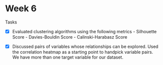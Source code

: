 # Week 6

Tasks

- [X] Evaluated clustering algorithms using the following metrics
      - Silhouette Score
      - Davies-Bouldin Score
      - Calinski-Harabasz Score
      
            
- [X] Discussed pairs of variables whose relationships can be explored. Used the correlation heatmap as a starting point to handpick variable pairs. We have more than one target variable for our dataset.
      